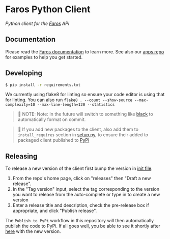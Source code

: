 # Faros Python Client

_Python client for the [Faros](https://www.faros.ai) API_

## Documentation

Please read the [Faros documentation][farosdocs] to learn more. See also our [apps repo][farosapps] for examples to help you get started.

[farosdocs]: https://www.faros.ai/docs
[farosapps]: https://github.com/faros-ai/faros-apps

## Developing

```sh
$ pip install -r requirements.txt
```

We currently using flake8 for linting so ensure your code editor is using that
for linting. You can also run `flake8 . --count --show-source --max-complexity=10 --max-line-length=120 --statistics`

> :memo: NOTE: Note: In the future will switch to something like [black](https://black.readthedocs.io/en/stable/) to automatically format on commit.

> :memo: If you add new packages to the client, also add them to `install_requires` section in [setup.py](setup.py), to ensure their added to packaged client published to [PyPi](https://pypi.org/project/faros)

## Releasing

To release a new version of the client first bump the version in [init file](faros/__init__.py).

1. From the repo's home page, click on "releases" then "Draft a new release".
2. In the "Tag version" input, select the tag corresponding to the version you want to release from the auto-complete or type in to create a new version
3. Enter a release title and description, check the pre-release box if appropriate, and click "Publish release".

The `Publish to PyPi` workflow in this repository will then automatically
publish the code to PyPi. If all goes well, you be able to see it shortly
after [here](https://pypi.org/project/faros) with the new version.
